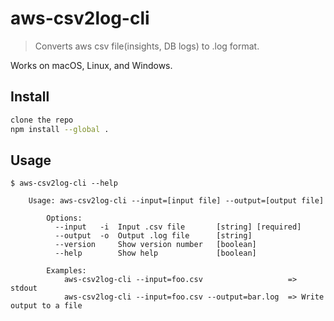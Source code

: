 # **aws-csv2log-cli**

> Converts aws csv file(insights, DB logs) to .log format.

Works on macOS, Linux, and Windows.

## Install

```sh
clone the repo
npm install --global .
```

## Usage

```
$ aws-csv2log-cli --help

	Usage: aws-csv2log-cli --input=[input file] --output=[output file]

        Options:
          --input   -i  Input .csv file       [string] [required]
          --output  -o  Output .log file      [string]
          --version     Show version number   [boolean]
          --help        Show help             [boolean]

        Examples:
            aws-csv2log-cli --input=foo.csv                   => stdout
            aws-csv2log-cli --input=foo.csv --output=bar.log  => Write output to a file
```
